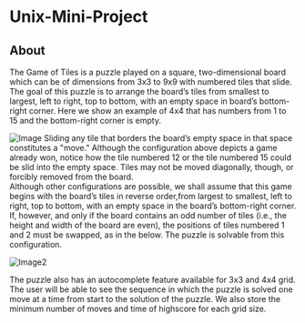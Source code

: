 # Unix-Mini-Project
## About
The Game of Tiles is a puzzle played on a square, two-dimensional board which can be of dimensions from 3x3 to 9x9 with numbered tiles that slide. The goal of this puzzle is to arrange the board’s tiles from smallest to largest, left to right, top to bottom, with an empty space in board’s bottom-right corner. Here we show an example of 4x4 that has numbers from 1 to 15 and the bottom-right corner is empty.</br>

![Image](https://github.com/DhvanilP/Unix-mini-Project/images/image1.png)
Sliding any tile that borders the board’s empty space in that space constitutes a "move." Although the configuration above depicts a game already won, notice how the tile numbered 12 or the tile numbered 15 could be slid into the empty space. Tiles may not be moved diagonally, though, or forcibly removed from the board.</br>
Although other configurations are possible, we shall assume that this game begins with the board’s tiles in reverse order,from largest to smallest, left to right, top to bottom, with an empty space in the board’s bottom-right corner. If, however, and only if the board contains an odd number of tiles (i.e., the height and width of the board are even), the positions of tiles numbered 1 and 2 must be swapped, as in the below. The puzzle is solvable from this configuration.</br>

![Image2](https://github.com/DhvanilP/Unix-mini-Project/images/image1.png)

The puzzle also has an autocomplete feature available for 3x3 and 4x4 grid. The user will be able to see the sequence in which the puzzle is solved one move at a time from start to the solution of the puzzle. We also store the minimum number of moves and time of highscore for each grid size. 
